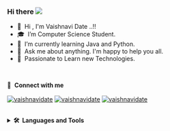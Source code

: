### Hi there <img src="https://media.giphy.com/media/hvRJCLFzcasrR4ia7z/giphy.gif" width="25px">

- 👋 &nbsp;Hi , I'm Vaishnavi Date ..!!
- 🎓 &nbsp;I’m Computer Science Student.
- 🌱 &nbsp;I’m currently learning Java and Python.
- 💬 &nbsp;Ask me about anything. I'm happy to help you all. 
- 📗 &nbsp;Passionate to Learn new Technologies.
<br/>

🔗 &nbsp;**Connect with me**
<br/>
<p align="left">
<a href="https://www.linkedin.com/in/vaishnavi-date-b065271a5/" target="_blank"><img align="center" src="https://raw.githubusercontent.com/rahuldkjain/github-profile-readme-generator/master/src/images/icons/Social/linked-in-alt.svg" alt="vaishnavidate" height="30" width="40" /></a>
<a href="https://instagram.com/vaishudate27" target="_blank"><img align="center" src="https://raw.githubusercontent.com/rahuldkjain/github-profile-readme-generator/master/src/images/icons/Social/instagram.svg" alt="vaishnavidate" height="30" width="40" /></a>
<a href="https://twitter.com/_vaish2001_?s=08" target="_blank"><img align="center" src="https://raw.githubusercontent.com/rahuldkjain/github-profile-readme-generator/master/src/images/icons/Social/twitter.svg" alt="vaishnavidate" height="30" width="40" /></a>
      </p>
<br/>
      
<details>
  <summary><b>🛠️&nbsp;&nbsp;Languages&nbsp;and&nbsp;Tools</b></summary>
  <br/>
      <p align="left">
       <a href="https://www.w3.org/html/" target="_blank"> <img src="https://raw.githubusercontent.com/devicons/devicon/master/icons/html5/html5-original-wordmark.svg" alt="html5" width="40" height="40"/> </a> 
         <a href="https://www.w3schools.com/css/" target="_blank"> <img src="https://raw.githubusercontent.com/devicons/devicon/master/icons/css3/css3-original-wordmark.svg" alt="css3" width="40" height="40"/> </a>
        <a href="https://getbootstrap.com" target="_blank"> <img src="https://raw.githubusercontent.com/devicons/devicon/master/icons/bootstrap/bootstrap-plain-wordmark.svg" alt="bootstrap" width="40" height="40"/> </a>
        <a href="https://www.cprogramming.com/" target="_blank"> <img src="https://raw.githubusercontent.com/devicons/devicon/master/icons/c/c-original.svg" alt="c" width="40" height="40"/> </a>
         <a href="https://www.w3schools.com/cpp/" target="_blank"> <img src="https://raw.githubusercontent.com/devicons/devicon/master/icons/cplusplus/cplusplus-original.svg" alt="cplusplus" width="40" height="40"/> </a>
         <a href="https://www.java.com" target="_blank"> <img src="https://raw.githubusercontent.com/devicons/devicon/master/icons/java/java-original.svg" alt="java" width="40" height="40"/> </a>
         <a href="https://developer.mozilla.org/en-US/docs/Web/JavaScript" target="_blank"> <img src="https://raw.githubusercontent.com/devicons/devicon/master/icons/javascript/javascript-original.svg" alt="javascript" width="40" height="40"/> </a>
            <a href="https://www.php.net" target="_blank"> <img src="https://raw.githubusercontent.com/devicons/devicon/master/icons/php/php-original.svg" alt="php" width="40" height="40"/> </a>
            
   </p>
            
            
</details>            

